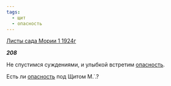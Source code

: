 ```yaml
---
tags:
  - щит
  - опасность
---
```

[Листы сада Мории 1 1924г](https://127.0.0.1:4002/agni/1924)

___208___

Не спустимся суждениями, и улыбкой встретим [опасность](../../../tags/#опасность).   

Есть ли [опасность](../../../tags/#опасность) под Щитом М.˙.?   

